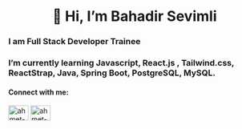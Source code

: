 
<h1 align="center">👋 Hi, I’m Bahadir Sevimli</h1>
<h3 align="left">I am Full Stack Developer Trainee</h3>
<h3 align="left">I’m currently learning Javascript, React.js , Tailwind.css, ReactStrap, Java, Spring Boot, PostgreSQL, MySQL.</h3>
<h4 align="left">Connect with me:</h4>
<p align="left">
<a href="https://www.linkedin.com/in/bahadirsevimli/" target="blank"><img align="center" src="https://raw.githubusercontent.com/rahuldkjain/github-profile-readme-generator/master/src/images/icons/Social/linked-in-alt.svg" alt="ahmet-balki" height="30" width="40" /></a>
  <a href="mailto:bahadirsevimli@gmail.com" target="blank"><img align="center" src="https://upload.wikimedia.org/wikipedia/commons/7/7e/Gmail_icon_%282020%29.svg" alt="ahmet-balki" height="30" width="40" /></a>
</p>






